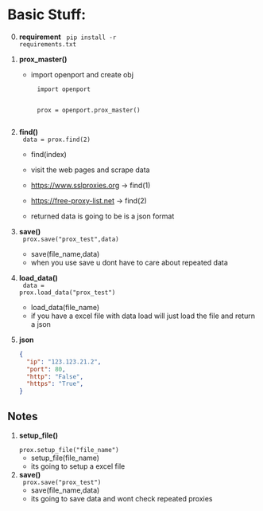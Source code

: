# Basic Stuff:
0. **requirement**
	<code>
		pip install -r requirements.txt
	</code>
1. **prox_master()**
	* import openport and create obj 
	<code>
		import openport
	</code>
	<br>
	<code>
		prox = openport.prox_master()
	</code>


2. **find()**
	<br>
	<code>
		data = prox.find(2)
	</code>
	* find(index)
	* visit the web pages and scrape data 
	* https://www.sslproxies.org   -> find(1) 
	* https://free-proxy-list.net  -> find(2)


	* returned data is going to be is a json format

3. **save()**
	<br>
	<code>
		prox.save("prox_test",data)
	</code>
	* save(file_name,data)
	* when you use save u dont have to care about repeated data



4. **load_data()**
	<br>
	<code>
		data = prox.load_data("prox_test")
	</code>
	* load_data(file_name)
	* if you have a excel file with data load will just load the file and return a json 



5. **json**
	```json
	{
	  "ip": "123.123.21.2",
	  "port": 80,
	  "http": "False",
	  "https": "True",
	}
	```

## Notes 
1. **setup_file()**
	<br>
	<code>
		prox.setup_file("file_name")
	</code>
	* setup_file(file_name) 
	* its going to setup a excel file
2. **save()**
	<br>
	<code>
		prox.save("prox_test")
	</code>
	* save(file_name,data)
	* its going to save data and wont check repeated proxies


